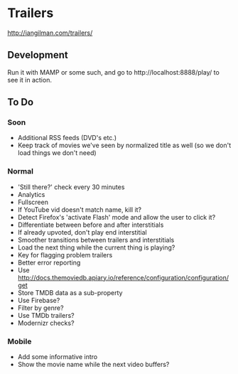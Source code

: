# Trailers

http://iangilman.com/trailers/

## Development

Run it with MAMP or some such, and go to http://localhost:8888/play/ to see it in action.

## To Do

### Soon

* Additional RSS feeds (DVD's etc.)
* Keep track of movies we've seen by normalized title as well (so we don't load things we don't need)

### Normal

* 'Still there?' check every 30 minutes
* Analytics
* Fullscreen
* If YouTube vid doesn't match name, kill it?
* Detect Firefox's 'activate Flash' mode and allow the user to click it?
* Differentiate between before and after interstitials
* If already upvoted, don't play end interstitial
* Smoother transitions between trailers and interstitials
* Load the next thing while the current thing is playing?
* Key for flagging problem trailers
* Better error reporting
* Use http://docs.themoviedb.apiary.io/reference/configuration/configuration/get
* Store TMDB data as a sub-property
* Use Firebase?
* Filter by genre?
* Use TMDb trailers?
* Modernizr checks?

### Mobile

* Add some informative intro
* Show the movie name while the next video buffers?
